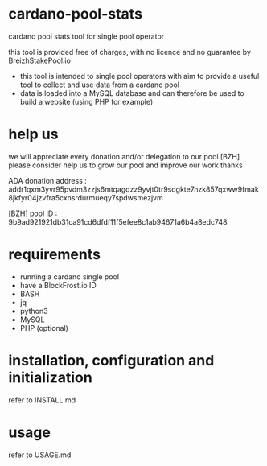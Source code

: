 # cardano-pool-stats
cardano pool stats tool for single pool operator

this tool is provided free of charges, with no licence and no guarantee by BreizhStakePool.io

+ this tool is intended to single pool operators with aim to provide a useful tool to collect and use data from a cardano pool
+ data is loaded into a MySQL database and can therefore be used to build a website (using PHP for example)

# help us
we will appreciate every donation and/or delegation to our pool [BZH]
please consider help us to grow our pool and improve our work
thanks

ADA donation address : addr1qxm3yvr95pvdm3zzjs6mtqagqzz9yvjt0tr9sqgkte7nzk857qxww9fmak8jkfyr04jzvfra5cxnsrdurmueqy7spdwsmezjvm

[BZH] pool ID : 9b9ad921921db31ca91cd6dfdf11f5efee8c1ab94671a6b4a8edc748


# requirements
+ running a cardano single pool
+ have a BlockFrost.io ID
+ BASH
+ jq
+ python3
+ MySQL
+ PHP (optional)

# installation, configuration and initialization
refer to INSTALL.md

# usage
refer to USAGE.md
